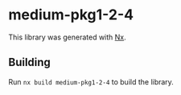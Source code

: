 # medium-pkg1-2-4

This library was generated with [Nx](https://nx.dev).

## Building

Run `nx build medium-pkg1-2-4` to build the library.
